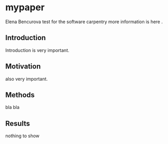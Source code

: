 # mypaper
Elena Bencurova
test for the software carpentry
more information is here .

## Introduction
Introduction is very important.

## Motivation
also very important. 

## Methods
bla bla

## Results
nothing to show

